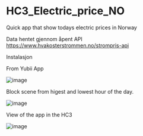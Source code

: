 # HC3_Electric_price_NO
Quick app that show todays electric prices in Norway



Data hentet gjennom åpent API https://www.hvakosterstrommen.no/strompris-api


Instalasjon

From Yubii App

![image](https://github.com/techbliss/HC3_Electric_price_NO/assets/3592375/44de524c-2ce4-442f-8d23-8f91d8fb51a3)

Block scene from higest and lowest hour of the day.

![image](https://github.com/techbliss/HC3_Electric_price_NO/assets/3592375/f61876ee-0ae9-4183-aea3-1f52390feb0f)

View of the app in the HC3 

![image](https://github.com/techbliss/HC3_Electric_price_NO/assets/3592375/2be41880-cc4c-40c4-a6af-2a1a0ead2bff)



